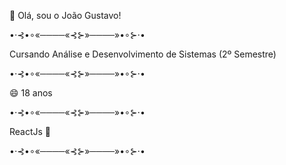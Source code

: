 🚀 Olá, sou o João Gustavo!

•⋅⊰•∘«────«⊰⊱»────»•∘⊱⋅•

Cursando Análise e Desenvolvimento de Sistemas (2º Semestre)

•⋅⊰•∘«────«⊰⊱»────»•∘⊱⋅•

😄 18 anos

•⋅⊰•∘«────«⊰⊱»────»•∘⊱⋅•

ReactJs 🥇

•⋅⊰•∘«────«⊰⊱»────»•∘⊱⋅•
